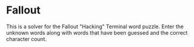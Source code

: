 # Fallout

This is a solver for the Fallout "Hacking" Terminal word puzzle. Enter the unknown words along with words that have been guessed and the correct character count.
